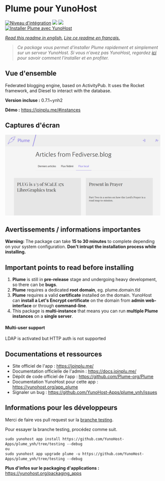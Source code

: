 # Plume pour YunoHost

[![Niveau d'intégration](https://dash.yunohost.org/integration/plume.svg)](https://dash.yunohost.org/appci/app/plume) ![](https://ci-apps.yunohost.org/ci/badges/plume.status.svg) ![](https://ci-apps.yunohost.org/ci/badges/plume.maintain.svg)  
[![Installer Plume avec YunoHost](https://install-app.yunohost.org/install-with-yunohost.svg)](https://install-app.yunohost.org/?app=plume)

*[Read this readme in english.](./README.md)*
*[Lire ce readme en français.](./README_fr.md)*

> *Ce package vous permet d'installer Plume rapidement et simplement sur un serveur YunoHost.
Si vous n'avez pas YunoHost, regardez [ici](https://yunohost.org/#/install) pour savoir comment l'installer et en profiter.*

## Vue d'ensemble

Federated blogging engine, based on ActivityPub. It uses the Rocket framework, and Diesel to interact with the database. 

**Version incluse :** 0.7.1~ynh2

**Démo :** https://joinplu.me/#instances

## Captures d'écran

![](./doc/screenshots/screenshot.png)

## Avertissements / informations importantes

**Warning:** The package can take **15 to 30 minutes** to complete depending on your system configuration. **Don't intrupt the installation process while installing.**

## Important points to read before installing
1. **Plume** is still in **pre-release** stage and undergoing heavy development, so there can be **bugs**.
1. **Plume** requires a dedicated **root domain**, eg. plume.domain.tld
1. **Plume** requires a valid **certificate** installed on the domain. YunoHost can **install a Let's Encrypt certificate** on the domain from **admin web-interface** or through **command-line**.
1. This package is **multi-instance** that means you can run **multiple Plume instances** on a **single server**.

#### Multi-user support

LDAP is activated but HTTP auth is not supported
## Documentations et ressources

* Site officiel de l'app : https://joinplu.me/
* Documentation officielle de l'admin : https://docs.joinplu.me/
* Dépôt de code officiel de l'app : https://github.com/Plume-org/Plume
* Documentation YunoHost pour cette app : https://yunohost.org/app_plume
* Signaler un bug : https://github.com/YunoHost-Apps/plume_ynh/issues

## Informations pour les développeurs

Merci de faire vos pull request sur la [branche testing](https://github.com/YunoHost-Apps/plume_ynh/tree/testing).

Pour essayer la branche testing, procédez comme suit.
```
sudo yunohost app install https://github.com/YunoHost-Apps/plume_ynh/tree/testing --debug
ou
sudo yunohost app upgrade plume -u https://github.com/YunoHost-Apps/plume_ynh/tree/testing --debug
```

**Plus d'infos sur le packaging d'applications :** https://yunohost.org/packaging_apps
